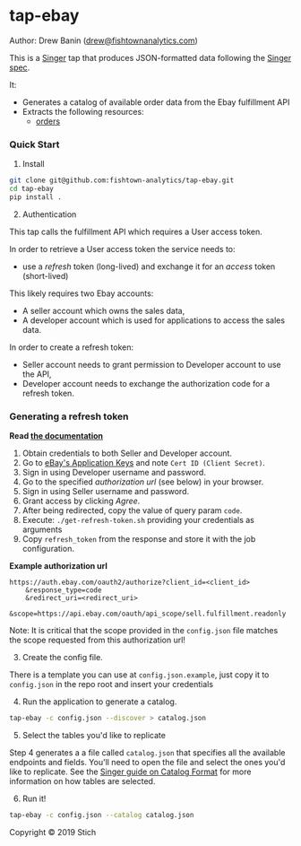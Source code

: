 # tap-ebay

Author: Drew Banin (drew@fishtownanalytics.com)

This is a [Singer](http://singer.io) tap that produces JSON-formatted data following the [Singer spec](https://github.com/singer-io/getting-started/blob/master/SPEC.md).

It:
- Generates a catalog of available order data from the Ebay fulfillment API
- Extracts the following resources:
  - [orders](https://developer.ebay.com/api-docs/sell/fulfillment/resources/order/methods/getOrders#h2-samples)

### Quick Start

1. Install

```bash
git clone git@github.com:fishtown-analytics/tap-ebay.git
cd tap-ebay
pip install .
```

2. Authentication

This tap calls the fulfillment API which requires a User access token.

In order to retrieve a User access token the service needs to:
* use a _refresh_ token (long-lived) and exchange it for an _access_ token (short-lived)

This likely requires two Ebay accounts:
* A seller account which owns the sales data,
* A developer account which is used for applications to access the sales data.

In order to create a refresh token:
* Seller account needs to grant permission to Developer account to use the API,
* Developer account needs to exchange the authorization code for a refresh token.

### Generating a refresh token

**Read [the documentation](https://developer.ebay.com/api-docs/static/oauth-authorization-code-grant.html)**

1. Obtain credentials to both Seller and Developer account.
1. Go to [eBay's Application Keys](https://developer.ebay.com/my/keys) and note `Cert ID (Client Secret)`.
1. Sign in using Developer username and password.
1. Go to the specified _authorization url_ (see below) in your browser.
1. Sign in using Seller username and password. 
1. Grant access by clicking _Agree_.
1. After being redirected, copy the value of query param `code`.
1. Execute: `./get-refresh-token.sh` providing your credentials as arguments
1. Copy `refresh_token` from the response and store it with the job configuration.

**Example authorization url**

```
https://auth.ebay.com/oauth2/authorize?client_id=<client_id>
    &response_type=code
    &redirect_uri=<redirect_uri>
    &scope=https://api.ebay.com/oauth/api_scope/sell.fulfillment.readonly
```

Note: It is critical that the scope provided in the `config.json` file matches
the scope requested from this authorization url!


3. Create the config file.

There is a template you can use at `config.json.example`, just copy it to `config.json` in the repo root and insert your credentials

4. Run the application to generate a catalog.

```bash
tap-ebay -c config.json --discover > catalog.json
```

5. Select the tables you'd like to replicate

Step 4 generates a a file called `catalog.json` that specifies all the available endpoints and fields.
You'll need to open the file and select the ones you'd like to replicate.
See the [Singer guide on Catalog Format](https://github.com/singer-io/getting-started/blob/c3de2a10e10164689ddd6f24fee7289184682c1f/BEST_PRACTICES.md#catalog-format)
for more information on how tables are selected.

6. Run it!

```bash
tap-ebay -c config.json --catalog catalog.json
```

Copyright &copy; 2019 Stich
